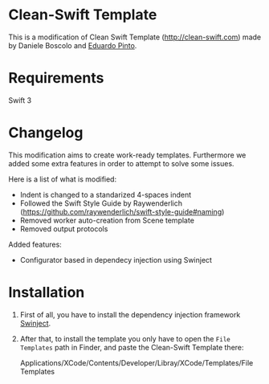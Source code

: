 # Clean-Swift Template
This is a modification of Clean Swift Template (http://clean-swift.com) made by Daniele Boscolo and [Eduardo Pinto](https://github.com/edulpn).

# Requirements
Swift 3

# Changelog
This modification aims to create work-ready templates. Furthermore we added some extra features in order to attempt to solve some issues.

Here is a list of what is modified:

* Indent is changed to a standarized 4-spaces indent
* Followed the Swift Style Guide by Raywenderlich (https://github.com/raywenderlich/swift-style-guide#naming)
* Removed worker auto-creation from Scene template
* Removed output protocols

Added features:
* Configurator based in dependecy injection using Swinject

# Installation
1. First of all, you have to install the dependency injection framework [Swinject](https://github.com/Swinject/Swinject).

2. After that, to install the template you only have to open the `File Templates` path in Finder, and paste the Clean-Swift Template there:

    Applications/XCode/Contents/Developer/Libray/XCode/Templates/File Templates
